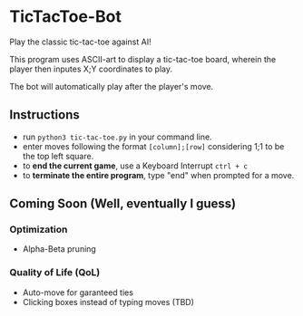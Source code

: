 # TicTacToe-Bot
Play the classic tic-tac-toe against AI!

This program uses ASCII-art to display a tic-tac-toe board, wherein the player then inputes X;Y coordinates to play.

The bot will automatically play after the player's move.

## Instructions
- run `python3 tic-tac-toe.py` in your command line.
- enter moves following the format `[column];[row]` considering 1;1 to be the top left square.
- to **end the current game**, use a Keyboard Interrupt `ctrl + c` 
- to **terminate the entire program**, type "end" when prompted for a move.

## Coming Soon (Well, eventually I guess)
### Optimization
- Alpha-Beta pruning
### Quality of Life (QoL)
- Auto-move for garanteed ties
- Clicking boxes instead of typing moves (TBD)
